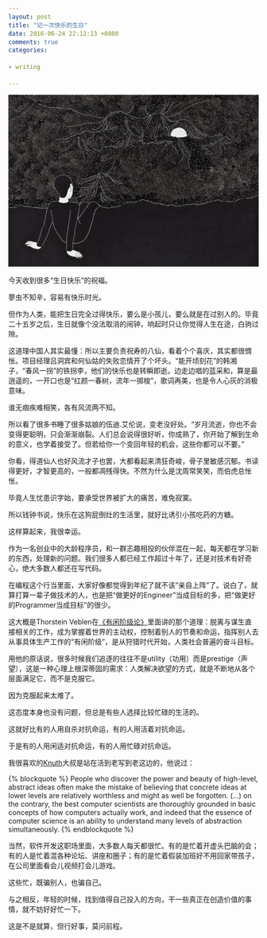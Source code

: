 ```yaml
---
layout: post
title: "记一次快乐的生日"
date: 2016-06-24 22:12:13 +0800
comments: true
categories: 

- writing

---
```



![Vhost threshold](/downloads/images/2016_06/birthday-0x32.jpg "Don't touch me...")

今天收到很多“生日快乐”的祝福。

蓼虫不知辛，容易有快乐时光。

但作为人类，能把生日完全过得快乐，要么是小孩儿，要么就是在过别人的。毕竟二十五岁之后，生日就像个没法取消的闹钟，响起时只让你觉得人生在途，白驹过隙。

这道理中国人其实最懂：所以主要负责祝寿的八仙，看着个个喜庆，其实都很惆怅。项目经理吕洞宾和何仙姑的失败恋情开了个坏头。“能开顷刻花”的韩湘子，“春风一拐”的铁拐李，他们的快乐也是转瞬即逝。边走边唱的蓝采和，算是最逍遥的，一开口也是“红颜一春树，流年一掷梭”，歌词再美，也是令人心灰的消极意味。

谁无痼疾难相笑，各有风流两不知。

所以看了很多书睡了很多姑娘的伍迪.艾伦说，变老没好处。“岁月流逝，你也不会变得更聪明，只会渐渐崩裂。人们总会说得很好听，你成熟了，你开始了解到生命的意义，也学着接受了。但若给你一个变回年轻的机会，这些你都可以不要。”

你看，得道仙人也好风流才子也罢，大都看起来清狂奇峻，骨子里敏感沉郁。书读得更好，才智更高的，一般都凋残得快。不然为什么是沈周常笑笑，而伯虎总怅怅。

毕竟人生忧患识字始，要承受世界被扩大的痛苦，难免寂寞。

所以钱钟书说，快乐在这狗屁倒灶的生活里，就好比诱引小孩吃药的方糖。

这样算起来，我很幸运。

作为一名创业中的大龄程序员，和一群志趣相投的伙伴混在一起，每天都在学习新的东西，处理新的问题。我们很多人都已经工作超过十年了，还是对技术有好奇心，绝大多数人都还在写代码。

在编程这个行当里面，大家好像都觉得到年纪了就不该“亲自上阵”了。说白了，就算打算一辈子做技术的人，也是把“做更好的Engineer”当成目标的多，把“做更好的Programmer当成目标”的很少。

这大概是Thorstein Veblen在[《有闲阶级论》](https://book.douban.com/subject/6428903/)里面讲的那个道理：脱离与谋生直接相关的工作，成为掌握着世界的主动权，控制着别人的节奏和命运，指挥别人去从事具体生产工作的“有闲阶级”，是从狩猎时代开始，人类社会普遍的奋斗目标。

用他的原话说，很多时候我们追逐的往往不是utility（功用）而是prestige（声望），这是一种心理上根深蒂固的需求：人类解决欲望的方式，就是不断地从各个层面满足它，而不是克服它。

因为克服起来太难了。

这态度本身也没有问题，但总是有些人选择比较忙碌的生活的。

这就好比有的人用自杀对抗命运，有的人用活着对抗命运。

于是有的人用闲适对抗命运，有的人用忙碌对抗命运。

我很喜欢的[Knuth](https://en.wikipedia.org/wiki/Donald_Knuth)大叔是站在活到老写到老这边的，他说过：

{% blockquote %}
People who discover the power and beauty of high-level, abstract ideas often make the mistake of believing that concrete ideas at lower levels are relatively worthless and might as well be forgotten. (…) on the contrary, the best computer scientists are thoroughly grounded in basic concepts of how computers actually work, and indeed that the essence of computer science is an ability to understand many levels of abstraction simultaneously.
{% endblockquote %}

当然，软件开发这职场里面，大多数人每天都很忙。有的是忙着开虚头巴脑的会；有的人是忙着混各种论坛、讲座和圈子；有的是忙着假装加班好不用回家带孩子，在公司里面看会儿视频打会儿游戏。

这些忙，既骗别人，也骗自己。

与之相反，年轻的时候，找到值得自己投入的方向，干一些真正在创造价值的事情，就不妨好好忙一下。

这是不是就算，但行好事，莫问前程。

